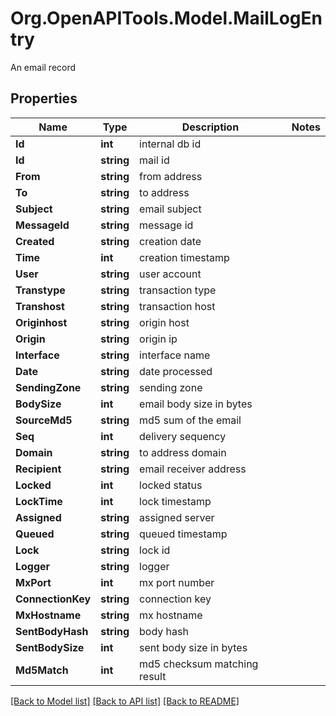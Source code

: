 # Org.OpenAPITools.Model.MailLogEntry
An email record

## Properties

Name | Type | Description | Notes
------------ | ------------- | ------------- | -------------
**Id** | **int** | internal db id | 
**Id** | **string** | mail id | 
**From** | **string** | from address | 
**To** | **string** | to address | 
**Subject** | **string** | email subject | 
**MessageId** | **string** | message id | 
**Created** | **string** | creation date | 
**Time** | **int** | creation timestamp | 
**User** | **string** | user account | 
**Transtype** | **string** | transaction type | 
**Transhost** | **string** | transaction host | 
**Originhost** | **string** | origin host | 
**Origin** | **string** | origin ip | 
**Interface** | **string** | interface name | 
**Date** | **string** | date processed | 
**SendingZone** | **string** | sending zone | 
**BodySize** | **int** | email body size in bytes | 
**SourceMd5** | **string** | md5 sum of the email | 
**Seq** | **int** | delivery sequency | 
**Domain** | **string** | to address domain | 
**Recipient** | **string** | email receiver address | 
**Locked** | **int** | locked status | 
**LockTime** | **int** | lock timestamp | 
**Assigned** | **string** | assigned server | 
**Queued** | **string** | queued timestamp | 
**Lock** | **string** | lock id | 
**Logger** | **string** | logger | 
**MxPort** | **int** | mx port number | 
**ConnectionKey** | **string** | connection key | 
**MxHostname** | **string** | mx hostname | 
**SentBodyHash** | **string** | body hash | 
**SentBodySize** | **int** | sent body size in bytes | 
**Md5Match** | **int** | md5 checksum matching result | 

[[Back to Model list]](../README.md#documentation-for-models) [[Back to API list]](../README.md#documentation-for-api-endpoints) [[Back to README]](../README.md)

